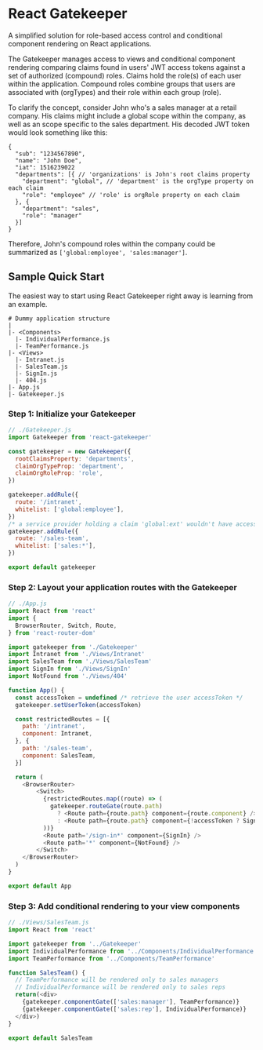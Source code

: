 # React Gatekeeper

A simplified solution for role-based access control and conditional component rendering on React applications.

The Gatekeeper manages access to views and conditional component rendering comparing claims found in users' JWT access tokens against a set of authorized (compound) roles. Claims hold the role(s) of each user within the application. Compound roles combine groups that users are associated with (orgTypes) and their role within each group (role).

To clarify the concept, consider John who's a sales manager at a retail company. His claims might include a global scope within the company, as well as an scope specific to the sales department. His decoded JWT token would look something like this:

```
{
  "sub": "1234567890",
  "name": "John Doe",
  "iat": 1516239022
  "departments": [{ // 'organizations' is John's root claims property
    "department": "global", // 'department' is the orgType property on each claim
    "role": "employee" // 'role' is orgRole property on each claim
  }, {
    "department": "sales",
    "role": "manager"
  }]
}
```

Therefore, John's compound roles within the company could be summarized as `['global:employee', 'sales:manager']`.

## Sample Quick Start

The easiest way to start using React Gatekeeper right away is learning from an example.

```
# Dummy application structure
|
|- <Components>
  |- IndividualPerformance.js
  |- TeamPerformance.js
|- <Views>
  |- Intranet.js
  |- SalesTeam.js
  |- SignIn.js
  |- 404.js
|- App.js
|- Gatekeeper.js
```

### Step 1: Initialize your Gatekeeper

```javascript
// ./Gatekeeper.js
import Gatekeeper from 'react-gatekeeper'

const gatekeeper = new Gatekeeper({
  rootClaimsProperty: 'departments',
  claimOrgTypeProp: 'department',
  claimOrgRoleProp: 'role',
})

gatekeeper.addRule({
  route: '/intranet',
  whitelist: ['global:employee'],
})
/* a service provider holding a claim 'global:ext' wouldn't have access to the company's intranet */
gatekeeper.addRule({
  route: '/sales-team',
  whitelist: ['sales:*'],
})

export default gatekeeper
```

### Step 2: Layout your application routes with the Gatekeeper

```javascript
// ./App.js
import React from 'react'
import {
  BrowserRouter, Switch, Route,
} from 'react-router-dom'

import gatekeeper from './Gatekeeper'
import Intranet from './Views/Intranet'
import SalesTeam from './Views/SalesTeam'
import SignIn from './Views/SignIn'
import NotFound from './Views/404'

function App() {
  const accessToken = undefined /* retrieve the user accessToken */
  gatekeeper.setUserToken(accessToken)

  const restrictedRoutes = [{
    path: '/intranet',
    component: Intranet,
  }, {
    path: '/sales-team',
    component: SalesTeam,
  }]

  return (
    <BrowserRouter>
        <Switch>
          {restrictedRoutes.map((route) => (
            gatekeeper.routeGate(route.path)
              ? <Route path={route.path} component={route.component} />
              : <Route path={route.path} component={!accessToken ? SignIn : NotFound} />
          ))}
          <Route path='/sign-in*' component={SignIn} />
          <Route path='*' component={NotFound} />
        </Switch>
    </BrowserRouter>
  )
}

export default App
```

### Step 3: Add conditional rendering to your view components

```javascript
// ./Views/SalesTeam.js
import React from 'react'

import gatekeeper from '../Gatekeeper'
import IndividualPerformance from '../Components/IndividualPerformance'
import TeamPerformance from '../Components/TeamPerformance'

function SalesTeam() {
  // TeamPerformance will be rendered only to sales managers
  // IndividualPerformance will be rendered only to sales reps
  return(<div>
    {gatekeeper.componentGate(['sales:manager'], TeamPerformance)}
    {gatekeeper.componentGate(['sales:rep'], IndividualPerformance)}
  </div>)
}

export default SalesTeam
```
